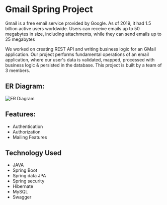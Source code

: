 # Gmail Spring Project
Gmail is a free email service provided by Google. As of 2019, it had 1.5 billion active users worldwide.
Users can receive emails up to 50 megabytes in size, including attachments, while they can send emails up to 25 megabytes

We worked on creating REST API and writing business logic for an GMail application. Our project performs fundamental operations of an email application, where our user's data is validated, mapped, processed with business logic & persisted in the database.
This project is built by a team of 3 members.

## ER Diagram:

![ER Diagram](https://github.com/Arora-Shivam/Spring-Gmail-Project/blob/master/src/main/resources/static/UML-pdf.png)

## Features:
- Authentication
- Authorization
- Mailing Features 

## Technology Used

- JAVA
- Spring Boot
- Spring data JPA
- Spring security
- Hibernate
- MySQL
- Swagger
